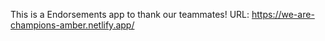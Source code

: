 This is a Endorsements app to thank our teammates!
URL: https://we-are-champions-amber.netlify.app/
